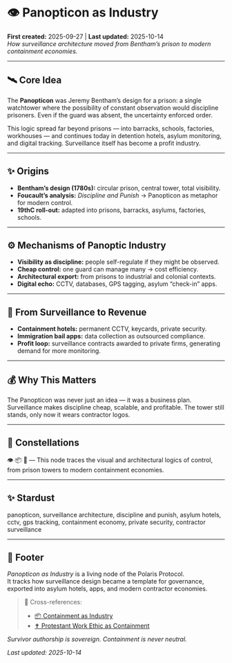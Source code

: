 # 👁️ Panopticon as Industry  
**First created:** 2025-09-27 | **Last updated:** 2025-10-14  
*How surveillance architecture moved from Bentham’s prison to modern containment economies.*  

---

## 🛰️ Core Idea  
The **Panopticon** was Jeremy Bentham’s design for a prison: a single watchtower where the possibility of constant observation would discipline prisoners. Even if the guard was absent, the uncertainty enforced order.  

This logic spread far beyond prisons — into barracks, schools, factories, workhouses — and continues today in detention hotels, asylum monitoring, and digital tracking. Surveillance itself has become a profit industry.  

---

## ✨ Origins  
- **Bentham’s design (1780s):** circular prison, central tower, total visibility.  
- **Foucault’s analysis:** *Discipline and Punish* → Panopticon as metaphor for modern control.  
- **19thC roll-out:** adapted into prisons, barracks, asylums, factories, schools.  

---

## ⚙️ Mechanisms of Panoptic Industry  
- **Visibility as discipline:** people self-regulate if they might be observed.  
- **Cheap control:** one guard can manage many → cost efficiency.  
- **Architectural export:** from prisons to industrial and colonial contexts.  
- **Digital echo:** CCTV, databases, GPS tagging, asylum “check-in” apps.  

---

## 💸 From Surveillance to Revenue  
- **Containment hotels:** permanent CCTV, keycards, private security.  
- **Immigration bail apps:** data collection as outsourced compliance.  
- **Profit loop:** surveillance contracts awarded to private firms, generating demand for more monitoring.  

---

## 💰 Why This Matters  
The Panopticon was never just an idea — it was a business plan. Surveillance makes discipline cheap, scalable, and profitable. The tower still stands, only now it wears contractor logos.  

---

## 🌌 Constellations  

👁️ 📦 🏴 — This node traces the visual and architectural logics of control, from prison towers to modern containment economies.

---

## ✨ Stardust  

panopticon, surveillance architecture, discipline and punish, asylum hotels, cctv, gps tracking, containment economy, private security, contractor surveillance

---

## 🏮 Footer  
*Panopticon as Industry* is a living node of the Polaris Protocol.  
It tracks how surveillance design became a template for governance, exported into asylum hotels, apps, and modern contractor economies.  

> 📡 Cross-references:
> 
> - [📦 Containment as Industry](../../🛟_Borders_Boats_Walls/📦_containment_as_industry.md)  
> - [✝️ Protestant Work Ethic as Containment](../../🗝️_Politics_Memory_Work/✝️_protestant_work_ethic_as_containment.md)  

*Survivor authorship is sovereign. Containment is never neutral.*  

_Last updated: 2025-10-14_
